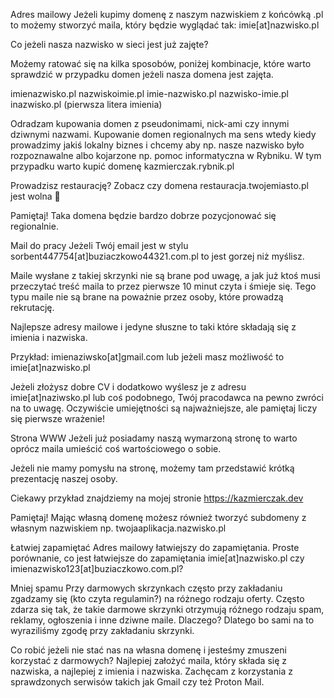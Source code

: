 Adres mailowy
Jeżeli kupimy domenę z naszym nazwiskiem z końcówką .pl to możemy stworzyć maila, który będzie wyglądać tak: imie[at]nazwisko.pl

Co jeżeli nasza nazwisko w sieci jest już zajęte?

Możemy ratować się na kilka sposobów, poniżej kombinacje, które warto sprawdzić w przypadku domen jeżeli nasza domena jest zajęta.

imienazwisko.pl
nazwiskoimie.pl
imie-nazwisko.pl
nazwisko-imie.pl
inazwisko.pl (pierwsza litera imienia)

Odradzam kupowania domen z pseudonimami, nick-ami czy innymi dziwnymi nazwami.
Kupowanie domen regionalnych ma sens wtedy kiedy prowadzimy jakiś lokalny biznes i chcemy aby np. nasze nazwisko było rozpoznawalne albo kojarzone np. pomoc informatyczna w Rybniku. W tym przypadku warto kupić domenę kazmierczak.rybnik.pl

Prowadzisz restaurację? Zobacz czy domena restauracja.twojemiasto.pl jest wolna 🙂

Pamiętaj! Taka domena będzie bardzo dobrze pozycjonować się regionalnie.

Mail do pracy
Jeżeli Twój email jest w stylu sorbent447754[at]buziaczkowo44321.com.pl to jest gorzej niż myślisz.

Maile wysłane z takiej skrzynki nie są brane pod uwagę, a jak już ktoś musi przeczytać treść maila to przez pierwsze 10 minut czyta i śmieje się. Tego typu maile nie są brane na poważnie przez osoby, które prowadzą rekrutację.

Najlepsze adresy mailowe i jedyne słuszne to taki które składają się z imienia i nazwiska.

Przykład: imienaziwsko[at]gmail.com lub jeżeli masz możliwość to imie[at]nazwisko.pl

Jeżeli złożysz dobre CV i dodatkowo wyślesz je z adresu imie[at]naziwsko.pl lub coś podobnego, Twój pracodawca na pewno zwróci na to uwagę. Oczywiście umiejętności są najważniejsze, ale pamiętaj liczy się pierwsze wrażenie!

Strona WWW
Jeżeli już posiadamy naszą wymarzoną stronę to warto oprócz maila umieścić coś wartościowego o sobie.

Jeżeli nie mamy pomysłu na stronę, możemy tam przedstawić krótką prezentację naszej osoby.

Ciekawy przykład znajdziemy na mojej stronie https://kazmierczak.dev

Pamiętaj! Mając własną domenę możesz również tworzyć subdomeny z własnym nazwiskiem np. twojaaplikacja.nazwisko.pl

Łatwiej zapamiętać
Adres mailowy łatwiejszy do zapamiętania. Proste porównanie, co jest łatwiejsze do zapamiętania imie[at]nazwisko.pl czy imienazwisko123[at]buziaczkowo.com.pl?

Mniej spamu
Przy darmowych skrzynkach często przy zakładaniu zgadzamy się (kto czyta regulamin?) na różnego rodzaju oferty. Często zdarza się tak, że takie darmowe skrzynki otrzymują różnego rodzaju spam, reklamy, ogłoszenia i inne dziwne maile. Dlaczego? Dlatego bo sami na to wyraziliśmy zgodę przy zakładaniu skrzynki.

Co robić jeżeli nie stać nas na własna domenę i jesteśmy zmuszeni korzystać z darmowych?
Najlepiej założyć maila, który składa się z nazwiska, a najlepiej z imienia i nazwiska. Zachęcam z korzystania z sprawdzonych serwisów takich jak Gmail czy też Proton Mail.